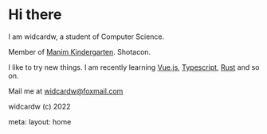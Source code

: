 <!-- @unocss-include -->

# Hi there

I am widcardw, a student of Computer Science.

Member of [Manim Kindergarten](https://manim.org.cn).
Shotacon.

I like to try new things.
I am recently learning <a href="https://vuejs.org" class="!text-green" target="_blank">Vue.js</a>, [Typescript](https://www.typescriptlang.org/), <a href="https://rust-lang.org" target="_blank" class="!text-#d14a34">Rust</a> and so on.

Mail me at [widcardw@foxmail.com](mailto:widcardw@foxmail.com)

<div text-gray>

widcardw (c) 2022

</div>

<route lang="yaml">
meta:
    layout: home
</route>

